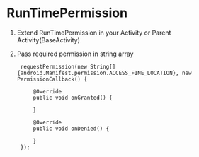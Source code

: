 # RunTimePermission

1) Extend RunTimePermission in your Activity or Parent Activity(BaseActivity)
2) Pass required permission in string array

        requestPermission(new String[]{android.Manifest.permission.ACCESS_FINE_LOCATION}, new PermissionCallback() {

            @Override
            public void onGranted() {

            }

            @Override
            public void onDenied() {

            }
        });
